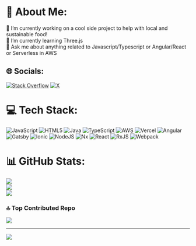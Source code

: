 # 💫 About Me:
🔭 I’m currently working on a cool side project to help with local and sustainable food!<br>🌱 I’m currently learning Three.js<br>💬  Ask me about anything related to Javascript/Typescript or Angular/React or Serverless in AWS<br>


## 🌐 Socials:
[![Stack Overflow](https://img.shields.io/badge/-Stackoverflow-FE7A16?logo=stack-overflow&logoColor=white)](https://stackoverflow.com/users/7049744) [![X](https://img.shields.io/badge/X-black.svg?logo=X&logoColor=white)](https://x.com/codingnuclei) 

# 💻 Tech Stack:
![JavaScript](https://img.shields.io/badge/javascript-%23323330.svg?style=flat&logo=javascript&logoColor=%23F7DF1E) ![HTML5](https://img.shields.io/badge/html5-%23E34F26.svg?style=flat&logo=html5&logoColor=white) ![Java](https://img.shields.io/badge/java-%23ED8B00.svg?style=flat&logo=openjdk&logoColor=white) ![TypeScript](https://img.shields.io/badge/typescript-%23007ACC.svg?style=flat&logo=typescript&logoColor=white) ![AWS](https://img.shields.io/badge/AWS-%23FF9900.svg?style=flat&logo=amazon-aws&logoColor=white) ![Vercel](https://img.shields.io/badge/vercel-%23000000.svg?style=flat&logo=vercel&logoColor=white) ![Angular](https://img.shields.io/badge/angular-%23DD0031.svg?style=flat&logo=angular&logoColor=white) ![Gatsby](https://img.shields.io/badge/Gatsby-%23663399.svg?style=flat&logo=gatsby&logoColor=white) ![Ionic](https://img.shields.io/badge/Ionic-%233880FF.svg?style=flat&logo=Ionic&logoColor=white) ![NodeJS](https://img.shields.io/badge/node.js-6DA55F?style=flat&logo=node.js&logoColor=white) ![Nx](https://img.shields.io/badge/nx-143055?style=flat&logo=nx&logoColor=white) ![React](https://img.shields.io/badge/react-%2320232a.svg?style=flat&logo=react&logoColor=%2361DAFB) ![RxJS](https://img.shields.io/badge/rxjs-%23B7178C.svg?style=flat&logo=reactivex&logoColor=white) ![Webpack](https://img.shields.io/badge/webpack-%238DD6F9.svg?style=flat&logo=webpack&logoColor=black)
# 📊 GitHub Stats:
![](https://github-readme-stats.vercel.app/api?username=codingnuclei&theme=dark&hide_border=true&include_all_commits=false&count_private=true)<br/>
![](https://github-readme-streak-stats.herokuapp.com/?user=codingnuclei&theme=dark&hide_border=true)<br/>
![](https://github-readme-stats.vercel.app/api/top-langs/?username=codingnuclei&theme=dark&hide_border=true&include_all_commits=false&count_private=true&layout=compact)

### 🔝 Top Contributed Repo
![](https://github-contributor-stats.vercel.app/api?username=codingnuclei&limit=5&theme=radical&combine_all_yearly_contributions=true)

---
[![](https://visitcount.itsvg.in/api?id=codingnuclei&icon=0&color=0)](https://visitcount.itsvg.in)

<!-- Proudly created with GPRM ( https://gprm.itsvg.in ) -->
